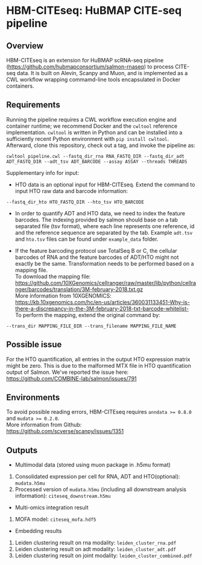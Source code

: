 # HBM-CITEseq: HuBMAP CITE-seq pipeline

## Overview
HBM-CITEseq is an extension for HuBMAP scRNA-seq pipeline (https://github.com/hubmapconsortium/salmon-rnaseq) to process CITE-seq data. It is built on Alevin, Scanpy and Muon, and is implemented as a CWL workflow wrapping commamd-line tools encapsulated in Docker containers.

## Requirements
Running the pipeline requires a CWL workflow execution engine and container runtime; we recommend Docker and the `cwltool` reference implementation. `cwltool` is written in Python and can be installed into a sufficiently recent Python environment with `pip install cwltool`. Afterward, clone this repository, check out a tag, and invoke the pipeline as:

```
cwltool pipeline.cwl --fastq_dir_rna RNA_FASTQ_DIR --fastq_dir_adt ADT_FASTQ_DIR --adt_tsv ADT_BARCODE --assay ASSAY --threads THREADS
```

Supplementary info for input:  
+ HTO data is an optional input for HBM-CITEseq. Extend the command to input HTO raw data and barcode information:
```
--fastq_dir_hto HTO_FASTQ_DIR --hto_tsv HTO_BARCODE
```
+ In order to quantify ADT and HTO data, we need to index the feature barcodes. The indexing provided by salmon should base on a tab separated file (tsv format), where each line represents one reference, id and the reference sequence are separated by the tab. Example `adt.tsv` and `hto.tsv` files can be found under `example_data` folder.

+ If the feature barcoding protocol use TotalSeq B or C, the cellular barcodes of RNA and the feature barcodes of ADT/HTO might not exactly be the same. Transformation needs to be performed based on a mapping file.  
To download the mapping file: https://github.com/10XGenomics/cellranger/raw/master/lib/python/cellranger/barcodes/translation/3M-february-2018.txt.gz  
More information from 10XGENOMICS: https://kb.10xgenomics.com/hc/en-us/articles/360031133451-Why-is-there-a-discrepancy-in-the-3M-february-2018-txt-barcode-whitelist-  
To perform the mapping, extend the original command by:
```
--trans_dir MAPPING_FILE_DIR --trans_filename MAPPING_FILE_NAME
```

## Possible issue
For the HTO quantification, all entries in the output HTO expression matrix might be zero. This is due to the malformed MTX file in HTO quantification output of Salmon. We've reported the issue here: https://github.com/COMBINE-lab/salmon/issues/791

## Environments
To avoid possible reading errors, HBM-CITEseq requires `anndata >= 0.8.0` and `mudata >= 0.2.0`.  
More information from Github: https://github.com/scverse/scanpy/issues/1351

## Outputs
+ Multimodal data (stored using muon package in .h5mu format)
1. Consolidated expression per cell for RNA, ADT and HTO(optional): `mudata.h5mu`
2. Processed version of `mudata.h5mu` (including all downstream analysis information): `citeseq_downstream.h5mu`
+ Multi-omics integration result  
1. MOFA model: `citeseq_mofa.hdf5`
+ Embedding results
1. Leiden clustering result on rna modality: `leiden_cluster_rna.pdf`
2. Leiden clustering result on adt modality: `leiden_cluster_adt.pdf`
3. Leiden clustering result on joint modality: `leiden_cluster_combined.pdf`

